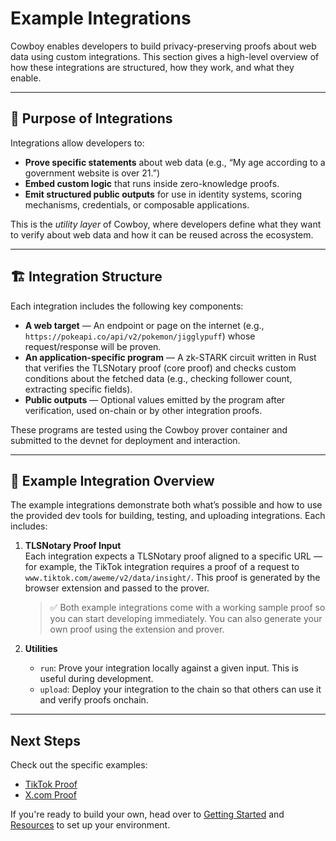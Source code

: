 # Example Integrations

Cowboy enables developers to build privacy-preserving proofs about web data using custom integrations. This section gives a high-level overview of how these integrations are structured, how they work, and what they enable.

---

## 🎯 Purpose of Integrations

Integrations allow developers to:

- **Prove specific statements** about web data (e.g., “My age according to a government website is over 21.”)
- **Embed custom logic** that runs inside zero-knowledge proofs.
- **Emit structured public outputs** for use in identity systems, scoring mechanisms, credentials, or composable applications.

This is the *utility layer* of Cowboy, where developers define what they want to verify about web data and how it can be reused across the ecosystem.

---

## 🏗️ Integration Structure

Each integration includes the following key components:

- **A web target** — An endpoint or page on the internet (e.g., `https://pokeapi.co/api/v2/pokemon/jigglypuff`) whose request/response will be proven.
- **An application-specific program** — A zk-STARK circuit written in Rust that verifies the TLSNotary proof (core proof) and checks custom conditions about the fetched data (e.g., checking follower count, extracting specific fields).
- **Public outputs** — Optional values emitted by the program after verification, used on-chain or by other integration proofs.

These programs are tested using the Cowboy prover container and submitted to the devnet for deployment and interaction.

---

## 🧪 Example Integration Overview

The example integrations demonstrate both what’s possible and how to use the provided dev tools for building, testing, and uploading integrations. Each includes:

1. **TLSNotary Proof Input**  
   Each integration expects a TLSNotary proof aligned to a specific URL — for example, the TikTok integration requires a proof of a request to `www.tiktok.com/aweme/v2/data/insight/`. This proof is generated by the browser extension and passed to the prover.

   > ✅ Both example integrations come with a working sample proof so you can start developing immediately. You can also generate your own proof using the extension and prover.

2. **Utilities**  
   - `run`: Prove your integration locally against a given input. This is useful during development.
   - `upload`: Deploy your integration to the chain so that others can use it and verify proofs onchain.

---

## Next Steps

Check out the specific examples:
- [TikTok Proof](./tiktok.md)
- [X.com Proof](./x.com.md)

If you're ready to build your own, head over to [Getting Started](./getting-started.md) and [Resources](./resources.md) to set up your environment.
